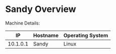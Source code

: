 # Sandy Overview

Machine Details:

|IP|Hostname|Operating System|
|---|---|---|
|10.1.0.1|Sandy|Linux|
